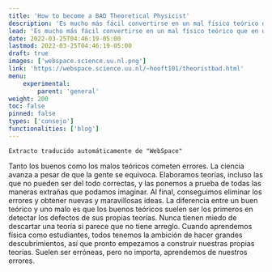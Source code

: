 ```yaml
---
title: 'How to become a BAD Theoretical Physicist'
description: 'Es mucho más fácil convertirse en un mal físico teórico que en uno bueno.'
lead: 'Es mucho más fácil convertirse en un mal físico teórico que en uno bueno.'
date: 2022-03-25T04:46:19-05:00
lastmod: 2022-03-25T04:46:19-05:00
draft: true
images: ['webspace.science.uu.nl.png']
link: 'https://webspace.science.uu.nl/~hooft101/theoristbad.html'
menu:
    experimental:
        parent: 'general'
weight: 200
toc: false
pinned: false
types: ['consejo']
functionalities: ['blog']
---
```


```text
Extracto traducido automáticamente de "WebSpace"
```

Tanto los buenos como los malos teóricos cometen errores. La ciencia avanza a pesar de que la gente se equivoca. Elaboramos teorías, incluso las que no pueden ser del todo correctas, y las ponemos a prueba de todas las maneras extrañas que podamos imaginar. Al final, conseguimos eliminar los errores y obtener nuevas y maravillosas ideas. La diferencia entre un buen teórico y uno malo es que los buenos teóricos suelen ser los primeros en detectar los defectos de sus propias teorías. Nunca tienen miedo de descartar una teoría si parece que no tiene arreglo. Cuando aprendemos física como estudiantes, todos tenemos la ambición de hacer grandes descubrimientos, así que pronto empezamos a construir nuestras propias teorías. Suelen ser erróneas, pero no importa, aprendemos de nuestros errores.
